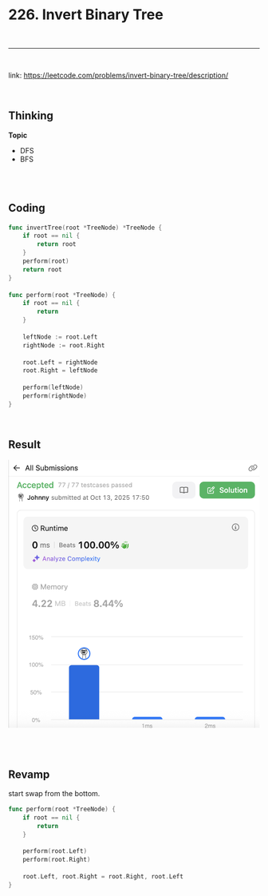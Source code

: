 # 226. Invert Binary Tree

<br>

---

<br>

link: https://leetcode.com/problems/invert-binary-tree/description/

<br>

## Thinking

**Topic**

* DFS
* BFS

<br>
<br>

## Coding

```go
func invertTree(root *TreeNode) *TreeNode {
	if root == nil {
		return root
	}
	perform(root)
	return root
}

func perform(root *TreeNode) {
	if root == nil {
		return
	}

	leftNode := root.Left
	rightNode := root.Right

	root.Left = rightNode
	root.Right = leftNode

	perform(leftNode)
	perform(rightNode)
}
```

<br>

## Result

![1.png](imgs/1.png)

<br>
<br>

## Revamp

start swap from the bottom.

```go
func perform(root *TreeNode) {
	if root == nil {
		return
	}

	perform(root.Left)
	perform(root.Right)

	root.Left, root.Right = root.Right, root.Left
}
```